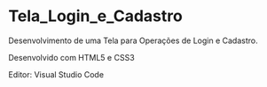 # Tela_Login_e_Cadastro

Desenvolvimento de uma Tela para Operações de Login e Cadastro.

Desenvolvido com HTML5 e CSS3

Editor: Visual Studio Code

